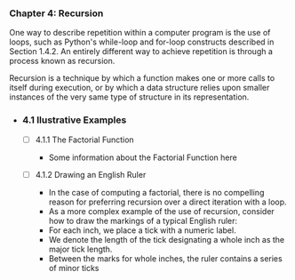 ### Chapter 4: Recursion

One way to describe repetition within a computer program is the use of loops, such as Python's while-loop and for-loop constructs described in Section 1.4.2. An entirely different way to achieve repetition is through a process known as recursion.

Recursion is a technique by which a function makes one or more calls to itself during execution, or by which a data structure relies upon smaller instances of the very same type of structure in its representation.


- ### 4.1 Ilustrative Examples

    - [ ] 4.1.1 The Factorial Function
        - Some information about the Factorial Function here

    - [ ] 4.1.2 Drawing an English Ruler
        - In the case of computing a factorial, there is no compelling reason for preferring recursion over a direct iteration with a loop.
        - As a more complex example of the use of recursion, consider how to draw the markings of a typical English ruler:
        - For each inch, we place a tick with a numeric label.
        - We denote the length of the tick designating a whole inch as the major tick length.
        - Between the marks for whole inches, the ruler contains a series of minor ticks
